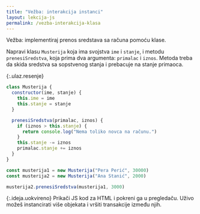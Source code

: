 ```yaml
---
title: "Vežba: interakcija instanci"
layout: lekcija-js
permalink: /vezba-interakcija-klasa
---
```


Vežba: implementiraj prenos sredstava sa računa pomoću klase.

Napravi klasu `Musterija` koja ima svojstva `ime` i `stanje`, i metodu `prenesiSredstva`, koja prima dva argumenta: `primalac` i `iznos`. Metoda treba da skida sredstva sa sopstvenog stanja i prebacuje na stanje primaoca.

{:.ulaz.resenje}
```js
class Musterija {
  constructor(ime, stanje) {
    this.ime = ime
    this.stanje = stanje
  }

  prenesiSredstva(primalac, iznos) {
    if (iznos > this.stanje) {
      return console.log("Nema toliko novca na računu.")
    }
    this.stanje -= iznos
    primalac.stanje += iznos
  }
}

const musterija1 = new Musterija("Pera Perić", 30000)
const musterija2 = new Musterija("Ana Stanić", 2000)

musterija2.prenesiSredstva(musterija1, 3000)
```

{:.ideja.uokvireno}
Prikači JS kod za HTML i pokreni ga u pregledaču. Uživo možeš instancirati više objekata i vršiti transakcije između njih.